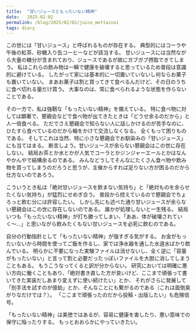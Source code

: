```yaml
---
title:  "甘いジュースともったいない精神"
date:   2025-02-02
permalink: /blog/2025/02/02/juice_mottainai
tags: diary
---
```


この世には「甘いジュース」と呼ばれるものが存在する。
典型的にはコーラや午後の紅茶、砂糖入り缶コーヒーなどが該当する。
甘いジュースには当然ながら大量の糖分が含まれており、ジュースであるが故にガブガブ摂取できてしまう。
私はこれらの飲み物は一瞬で健康を破壊すると思っているため普段は意識的に避けている。
したがって家には基本的に一切置いていないし何ならお菓子も置いていない。
まあお菓子は割と買ってきて食べるんだけど、その日のうちに食べ切れる量だけ買う。
大事なのは、常に食べられるような状態を作らないことである。

その一方で、私は強靭な「もったいない精神」を備えている。
特に食べ物に対しては顕著で、懇親会などで食べ物が出てきたときは「どうせ余るのだから」と人一倍食べる。
ただでさえ懇親会で知らない人に話しかけるのが苦手なのに、ひたすら食べているのだから輪をかけて交流しなくなる。
全くもって困りものである。
そしてこれは当然、特に小さな懇親会でお馴染みの「甘いジュース」にも当てはまる。
断言しよう。甘いジュースが余らない懇親会はこの世に存在しない。
結局お茶とか水とかが人気でコーラとかジンジャーエールとかはなんやかんやで結構余るのである。
みんなどうしてそんなにたくさん食べ物や飲み物を買ってしまうのだろうと思うが、主催からすれば足りない方が困るのだから仕方ないのであろう。

こういうとき私は「絶対甘いジュースを飲まない気持ち」と「絶対ものを余らせたくない気持ち」が猛烈にせめぎ合う。
普段から控えているので懇親会でちょろっと飲む分には許容したい。
しかし先にも述べた通り甘いジュースが余らない懇親会はこの世に存在しないのである。
誰かが処理しないと一生残る。
結局いつも「もったいない精神」が打ち勝ってしまい、「ああ、体が破壊されていく〜…」と思いながら飲みたくもない甘いジュースを必死に飲むのである。

自分の行動指針として「もったいない精神」が強すぎる気がする。
お金がもったいないから時間を使ってご飯を作るし、家では浄水器を通した水道水ばかり飲んでいる。
明らかに不要になった実験ファイルは消せないし、全く逆に「容量がもったいない」と言って割と必要だったっぽいファイルを大胆に消してしまうこともある。
もうこうなってくると訳が分からない。
研究においては明確に悪い方向に働くこともあり、「絶対書き直した方が良いけど、ここまで頑張って書いてきた実装だしあまり変えずに使い続けたい」とか、
それがさらに発展して「別手法を試すのが億劫」とか、そんなことにも繋がるのである（これは面倒臭がりなだけでは？）。
「ここまで頑張ったのだから投稿・出版したい」も危険信号。

「もったいない精神」は美徳ではあるが、容易に健康を害したり、悪い意味での保守に陥ったりする。
もっとおおらかにやっていきたい。
